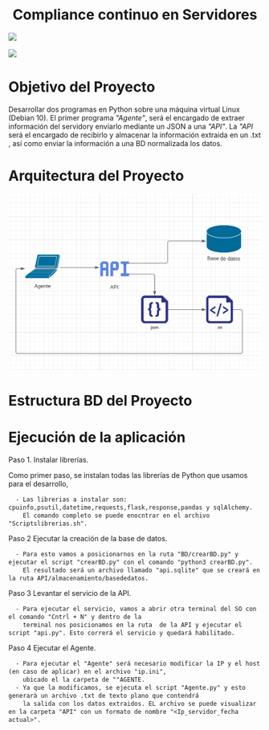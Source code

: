 <h1 align="center"> Compliance continuo en Servidores </h1>
   <p align="left">
   <img src="https://img.shields.io/badge/CHALLENGE TECNICO-green">
   </p>
      <p align="left">
   <img src="https://img.shields.io/badge/PYTHON-blue">
   </p>
   
   <h1 align="left"> Objetivo del Proyecto </h1>
   
   Desarrollar dos programas en Python sobre una máquina virtual Linux (Debian 10). El primer programa *"Agente"*, será el encargado de extraer información    del servidory enviarlo mediante un JSON a una *"API"*. 
   La *"API* será el encargado de recibirlo y almacenar la información extraida en un .txt , así como enviar la información a una BD normalizada los datos.
   
   <h1 align="left"> Arquitectura del Proyecto </h1>
   
   ![Image text](https://github.com/JoshuaMoralesS/Challenge-T-cnico-/blob/main/Diagrama%20proyecto.png)
   
   <h1 align="left"> Estructura BD del Proyecto </h1>
   
   
   <h1 align="left" > Ejecución de la aplicación </h1>
   
   Paso 1. Instalar librerías.
   
   Como primer paso, se instalan todas las librerías de Python que usamos para el desarrollo, 
   
      - Las librerias a instalar son: cpuinfo,psutil,datetime,requests,flask,response,pandas y sqlAlchemy. 
        El comando completo se puede enocntrar en el archivo "Scriptslibrerias.sh".
         
   Paso 2 Ejecutar la creación de la base de datos.
   
      - Para esto vamos a posicionarnos en la ruta "BD/crearBD.py" y ejecutar el script "crearBD.py" con el comando "python3 crearBD.py".
        El resultado será un archivo llamado "api.sqlite" que se creará en la ruta API/almacenamiento/basededatos.
         
   Paso 3 Levantar el servicio de la API.
    
      - Para ejecutar el servicio, vamos a abrir otra terminal del SO con el comando "Cntrl + N" y dentro de la 
        terminal nos posicionamos en la ruta  de la API y ejecutar el script "api.py". Esto correrá el servicio y quedará habilitado.
       
   Paso 4 Ejecutar el Agente.
       
      - Para ejecutar el "Agente" será necesario modificar la IP y el host (en caso de aplicar) en el archivo "ip.ini",
        ubicado el la carpeta de ""AGENTE.
      - Ya que la modificamos, se ejecuta el script "Agente.py" y esto generarà un archivo .txt de texto plano que contendrá
        la salida con los datos extraidos. EL archivo se puede visualizar en la carpeta "API" con un formato de nombre "<Ip_servidor_fecha actual>".
   
